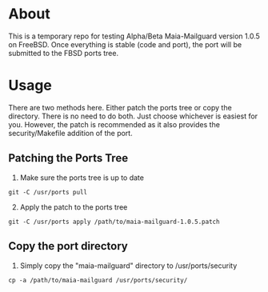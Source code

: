 # About
This is a temporary repo for testing Alpha/Beta Maia-Mailguard version 1.0.5 on FreeBSD.
Once everything is stable (code and port), the port will be submitted to the FBSD ports tree.

# Usage
There are two methods here. Either patch the ports tree or copy the directory. There is no 
need to do both. Just choose whichever is easiest for you. However, the patch is recommended 
as it also provides the security/Makefile addition of the port.

## Patching the Ports Tree
1. Make sure the ports tree is up to date
```
git -C /usr/ports pull
```
2. Apply the patch to the ports tree
```
git -C /usr/ports apply /path/to/maia-mailguard-1.0.5.patch
```

## Copy the port directory
1. Simply copy the "maia-mailguard" directory to /usr/ports/security
```
cp -a /path/to/maia-mailguard /usr/ports/security/
```

